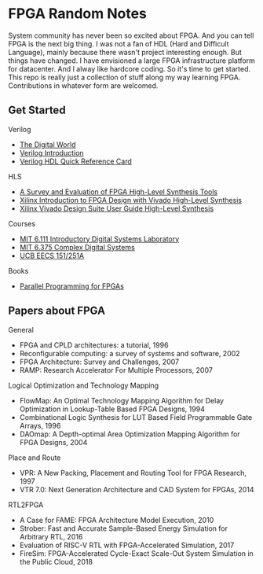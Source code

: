 # FPGA Random Notes

System community has never been so excited about FPGA. And you can tell FPGA is
the next big thing. I was not a fan of HDL (Hard and Difficult Language), mainly
because there wasn't project interesting enough. But things have changed.
I have envisioned a large FPGA infrastructure platform for datacenter. And I alway
like hardcore coding. So it's time to get started.
This repo is really just a collection of stuff along my way learning FPGA.
Contributions in whatever form are welcomed.


## Get Started

Verilog
- [The Digital World](http://web.mit.edu/6.111/volume2/www/f2018/handouts/TheDigitalWorld.pdf)
- [Verilog Introduction](http://www.lsi.upc.edu/~jordicf/Teaching/secretsofhardware/VerilogIntroduction_Nyasulu.pdf)
- [Verilog HDL Quick Reference Card](http://www.ece.uvic.ca/~fayez/courses/ceng465/vlogref.pdf)

HLS
- [A Survey and Evaluation of FPGA High-Level Synthesis Tools](https://janders.eecg.utoronto.ca/pdfs/tcad_hls.pdf)
- [Xilinx Introduction to FPGA Design with Vivado High-Level Synthesis](https://www.xilinx.com/support/documentation/sw_manuals/ug998-vivado-intro-fpga-design-hls.pdf)
- [Xilinx Vivado Design Suite User Guide High-Level Synthesis](https://www.xilinx.com/support/documentation/sw_manuals/xilinx2018_2/ug902-vivado-high-level-synthesis.pdf)

Courses
- [MIT 6.111 Introductory Digital Systems Laboratory](http://web.mit.edu/6.111/volume2/www/f2018/index.html)
- [MIT 6.375 Complex Digital Systems](http://csg.csail.mit.edu/6.375/6_375_2016_www/index.html)
- [UCB EECS 151/251A](http://inst.eecs.berkeley.edu/~eecs151/sp18/)

Books
- [Parallel Programming for FPGAs](https://arxiv.org/abs/1805.03648)

## Papers about FPGA

General
- FPGA and CPLD architectures: a tutorial, 1996
- Reconfigurable computing: a survey of systems and software, 2002
- FPGA Architecture: Survey and Challenges, 2007
- RAMP: Research Accelerator For Multiple Processors, 2007

Logical Optimization and Technology Mapping
- FlowMap: An Optimal Technology Mapping Algorithm for Delay Optimization in Lookup-Table Based FPGA Designs, 1994
- Combinational Logic Synthesis for LUT Based Field Programmable Gate Arrays, 1996
- DAOmap: A Depth-optimal Area Optimization Mapping Algorithm for FPGA Designs, 2004

Place and Route
- VPR: A New Packing, Placement and Routing Tool for FPGA Research, 1997
- VTR 7.0: Next Generation Architecture and CAD System for FPGAs, 2014

RTL2FPGA
- A Case for FAME: FPGA Architecture Model Execution, 2010
- Strober: Fast and Accurate Sample-Based Energy Simulation for Arbitrary RTL, 2016
- Evaluation of RISC-V RTL with FPGA-Accelerated Simulation, 2017
- FireSim: FPGA-Accelerated Cycle-Exact Scale-Out System Simulation in the Public Cloud, 2018
